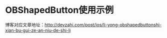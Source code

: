 # OBShapedButton使用示例
博客对应文章地址：http://devzahi.com/post/ios/li-yong-obshapedbuttonshi-xian-bu-gui-ze-an-niu-de-shi-li

